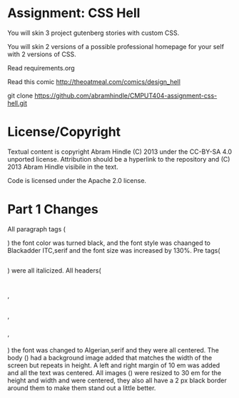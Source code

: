 Assignment: CSS Hell
====================

You will skin 3 project gutenberg stories with custom CSS.

You will skin 2 versions of a possible professional homepage for your
self with 2 versions of CSS.

Read requirements.org

Read this comic http://theoatmeal.com/comics/design_hell

git clone https://github.com/abramhindle/CMPUT404-assignment-css-hell.git

License/Copyright
=================

Textual content is copyright Abram Hindle (C) 2013 under the CC-BY-SA
4.0 unported license. Attribution should be a hyperlink to the
repository and (C) 2013 Abram Hindle visibile in the text.

Code is licensed under the Apache 2.0 license.

Part 1 Changes
=================

All paragraph tags (<p></p>) the font color was turned black, and the font style was chaanged to Blackadder ITC,serif and the font size was increased by 130%.  Pre tags(<pre></pre>) were all italicized.  All headers(<h1></h1>,<h2></h2>,<h3></h3>,<h4></h4>) the font was changed to Algerian,serif and they were all centered. The body (<body></body>) had a background image added that matches the width of the screen but repeats in height. A left and right margin of 10 em was added and all the text was centered.  All images (<img></img>) were resized to 30 em for the height and width and were centered, they also all have a 2 px black border around them to make them stand out a little better.

